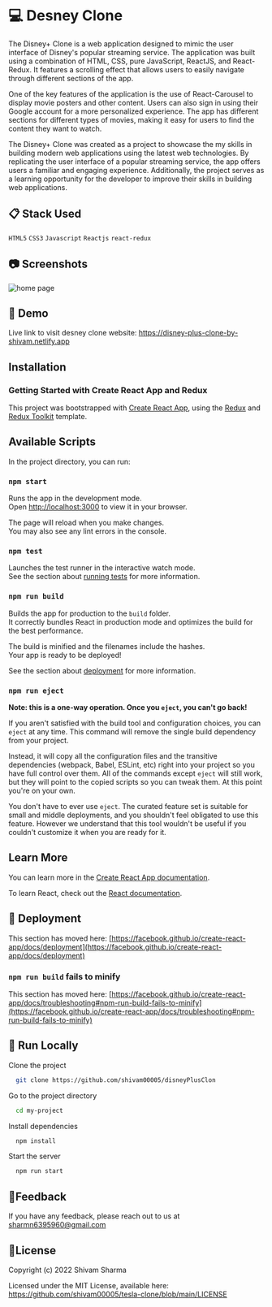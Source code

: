 
# :computer: Desney Clone

The Disney+ Clone is a web application designed to mimic the user interface of Disney's popular streaming service. The application was built using a combination of HTML, CSS, pure JavaScript, ReactJS, and React-Redux. It features a scrolling effect that allows users to easily navigate through different sections of the app.

One of the key features of the application is the use of React-Carousel to display movie posters and other content. Users can also sign in using their Google account for a more personalized experience. The app has different sections for different types of movies, making it easy for users to find the content they want to watch.

The Disney+ Clone was created as a project to showcase the my skills in building modern web applications using the latest web technologies. By replicating the user interface of a popular streaming service, the app offers users a familiar and engaging experience. Additionally, the project serves as a learning opportunity for the developer to improve their skills in building web applications.

## :clipboard: Stack Used

` HTML5 `
` CSS3 `
` Javascript `
` Reactjs `
` react-redux `



## :camera: Screenshots

<img src="https://raw.githubusercontent.com/shivam00005/disneyPlusClone/main/screenshots/home.png" alt="home page">


## :information_desk_person: Demo

Live link to visit desney clone website: https://disney-plus-clone-by-shivam.netlify.app



## Installation

### Getting Started with Create React App and Redux

This project was bootstrapped with [Create React App](https://github.com/facebook/create-react-app), using the [Redux](https://redux.js.org/) and [Redux Toolkit](https://redux-toolkit.js.org/) template.

## Available Scripts

In the project directory, you can run:

### `npm start`

Runs the app in the development mode.\
Open [http://localhost:3000](http://localhost:3000) to view it in your browser.

The page will reload when you make changes.\
You may also see any lint errors in the console.

### `npm test`

Launches the test runner in the interactive watch mode.\
See the section about [running tests](https://facebook.github.io/create-react-app/docs/running-tests) for more information.

### `npm run build`

Builds the app for production to the `build` folder.\
It correctly bundles React in production mode and optimizes the build for the best performance.

The build is minified and the filenames include the hashes.\
Your app is ready to be deployed!

See the section about [deployment](https://facebook.github.io/create-react-app/docs/deployment) for more information.

### `npm run eject`

**Note: this is a one-way operation. Once you `eject`, you can't go back!**

If you aren't satisfied with the build tool and configuration choices, you can `eject` at any time. This command will remove the single build dependency from your project.

Instead, it will copy all the configuration files and the transitive dependencies (webpack, Babel, ESLint, etc) right into your project so you have full control over them. All of the commands except `eject` will still work, but they will point to the copied scripts so you can tweak them. At this point you're on your own.

You don't have to ever use `eject`. The curated feature set is suitable for small and middle deployments, and you shouldn't feel obligated to use this feature. However we understand that this tool wouldn't be useful if you couldn't customize it when you are ready for it.

## Learn More

You can learn more in the [Create React App documentation](https://facebook.github.io/create-react-app/docs/getting-started).

To learn React, check out the [React documentation](https://reactjs.org/).

## :wrench: Deployment

This section has moved here: [https://facebook.github.io/create-react-app/docs/deployment](https://facebook.github.io/create-react-app/docs/deployment)

### `npm run build` fails to minify

This section has moved here: [https://facebook.github.io/create-react-app/docs/troubleshooting#npm-run-build-fails-to-minify](https://facebook.github.io/create-react-app/docs/troubleshooting#npm-run-build-fails-to-minify)


## :satellite: Run Locally

Clone the project

```bash
  git clone https://github.com/shivam00005/disneyPlusClon
```

Go to the project directory

```bash
  cd my-project
```

Install dependencies

```bash
  npm install
```

Start the server

```bash
  npm run start
```




## :email:Feedback

If you have any feedback, please reach out to us at sharmn6395960@gmail.com


## :scroll:License

Copyright (c) 2022 Shivam Sharma

Licensed under the MIT License, available here: https://github.com/shivam00005/tesla-clone/blob/main/LICENSE
